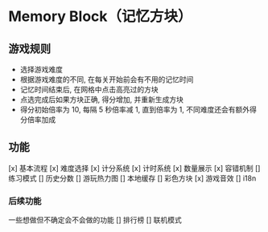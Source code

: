 # Memory Block（记忆方块）

## 游戏规则
- 选择游戏难度
- 根据游戏难度的不同, 在每关开始前会有不用的记忆时间
- 记忆时间结束后, 在网格中点击高亮过的方块
- 点选完成后如果方块正确, 得分增加, 并重新生成方块
- 得分初始倍率为 10, 每隔 5 秒倍率减 1, 直到倍率为 1, 不同难度还会有额外得分倍率加成

## 功能
[x] 基本流程
[x] 难度选择
[x] 计分系统
[x] 计时系统
[x] 数量展示
[x] 容错机制
[] 练习模式
[] 历史分数
[] 游玩热力图
[] 本地缓存
[] 彩色方块
[x] 游戏音效
[] i18n

### 后续功能
一些想做但不确定会不会做的功能
[] 排行榜
[] 联机模式
